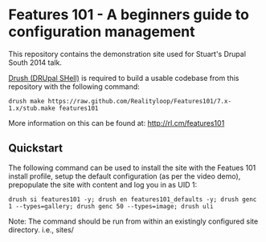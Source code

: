 Features 101 - A beginners guide to configuration management
================================================================================

This repository contains the demonstration site used for Stuart's Drupal South
2014 talk.

[Drush (DRUpal SHell)](https://github.com/drush-ops/drush) is required to build
a usable codebase from this repository with the following command:

`drush make https://raw.github.com/Realityloop/Features101/7.x-1.x/stub.make features101`

More information on this can be found at: http://rl.cm/features101



Quickstart
--------------------------------------------------------------------------------

The following command can be used to install the site with the Featues 101
install profile, setup the default configuration (as per the video demo),
prepopulate the site with content and log you in as UID 1:

`drush si features101 -y; drush en features101_defaults -y; drush genc 1 --types=gallery; drush genc 50 --types=image; drush uli`

Note: The command should be run from within an existingly configured site
directory. i.e., sites/
